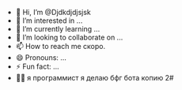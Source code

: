 - 👋 Hi, I’m @Djdkdjdjsjsk
- 👀 I’m interested in ...
- 🌱 I’m currently learning ...
- 💞️ I’m looking to collaborate on ...
- 📫 How to reach me скоро. 
- 😄 Pronouns: ...
- ⚡ Fun fact: ...
- 👨‍💻 я программист я делаю бфг бота копию 2#
<!---
Djdkdjdjsjsk/Djdkdjdjsjsk is a ✨ special ✨ repository because its `README.md` (this file) appears on your GitHub profile.
You can click the Preview link to take a look at your changes.
--->
